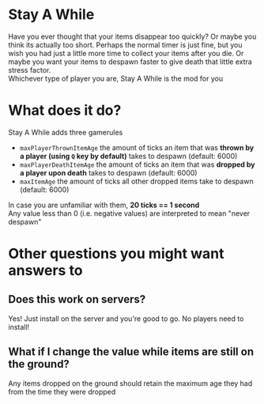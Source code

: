 # Stay A While
Have you ever thought that your items disappear too quickly? Or maybe you think its actually too short. Perhaps the normal timer is just fine, but you wish you had just a little more time to collect your items after you die. Or maybe you want your items to despawn faster to give death that little extra stress factor.  
Whichever type of player you are, Stay A While is the mod for you

# What does it do?
Stay A While adds three gamerules
* `maxPlayerThrownItemAge` the amount of ticks an item that was **thrown by a player (using `Q` key by default)** takes to despawn (default: 6000)
* `maxPlayerDeathItemAge` the amount of ticks an item that was **dropped by a player upon death** takes to despawn (default: 6000)
* `maxItemAge` the amount of ticks all other dropped items take to despawn (default: 6000)

In case you are unfamiliar with them, **20 ticks == 1 second**  
Any value less than 0 (i.e. negative values) are interpreted to mean "never despawn"

# Other questions you might want answers to
## Does this work on servers?
Yes! Just install on the server and you're good to go. No players need to install!

## What if I change the value while items are still on the ground?
Any items dropped on the ground should retain the maximum age they had from the time they were dropped